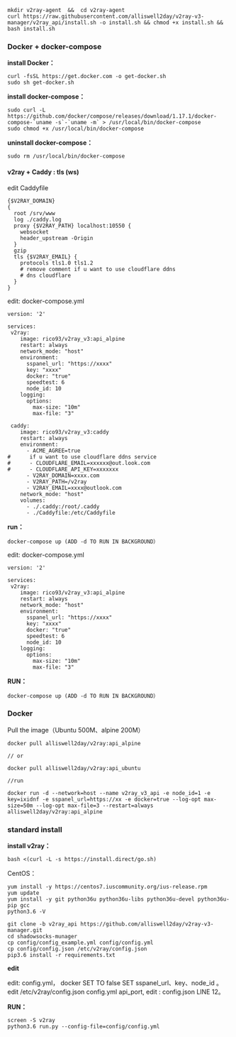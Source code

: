 
~~~
mkdir v2ray-agent  &&  cd v2ray-agent
curl https://raw.githubusercontent.com/alliswell2day/v2ray-v3-manager/v2ray_api/install.sh -o install.sh && chmod +x install.sh && bash install.sh
~~~

### Docker + docker-compose 

**install Docker：**
~~~
curl -fsSL https://get.docker.com -o get-docker.sh
sudo sh get-docker.sh
~~~

**install docker-compose：**

~~~
sudo curl -L https://github.com/docker/compose/releases/download/1.17.1/docker-compose-`uname -s`-`uname -m` > /usr/local/bin/docker-compose
sudo chmod +x /usr/local/bin/docker-compose
~~~



**uninstall docker-compose：**

~~~
sudo rm /usr/local/bin/docker-compose
~~~


####  v2ray + Caddy : tls (ws)

edit Caddyfile

~~~
{$V2RAY_DOMAIN}
{
  root /srv/www
  log ./caddy.log
  proxy {$V2RAY_PATH} localhost:10550 {
    websocket
    header_upstream -Origin
  }
  gzip
  tls {$V2RAY_EMAIL} {
    protocols tls1.0 tls1.2
    # remove comment if u want to use cloudflare ddns
    # dns cloudflare
  }
}
~~~

edit: docker-compose.yml 

~~~
version: '2'

services:
 v2ray:
    image: rico93/v2ray_v3:api_alpine
    restart: always
    network_mode: "host"
    environment:
      sspanel_url: "https://xxxx"
      key: "xxxx"
      docker: "true"
      speedtest: 6
      node_id: 10
    logging:
      options:
        max-size: "10m"
        max-file: "3"

 caddy:
    image: rico93/v2ray_v3:caddy
    restart: always
    environment:
      - ACME_AGREE=true
#      if u want to use cloudflare ddns service
#      - CLOUDFLARE_EMAIL=xxxxxx@out.look.com
#      - CLOUDFLARE_API_KEY=xxxxxxx
      - V2RAY_DOMAIN=xxxx.com
      - V2RAY_PATH=/v2ray
      - V2RAY_EMAIL=xxxx@outlook.com
    network_mode: "host"
    volumes:
      - ./.caddy:/root/.caddy
      - ./Caddyfile:/etc/Caddyfile
~~~

**run：**

~~~
docker-compose up (ADD -d TO RUN IN BACKGROUND）
~~~



edit:  docker-compose.yml 

~~~
version: '2'

services:
 v2ray:
    image: rico93/v2ray_v3:api_alpine
    restart: always
    network_mode: "host"
    environment:
      sspanel_url: "https://xxxx"
      key: "xxxx"
      docker: "true"
      speedtest: 6
      node_id: 10
    logging:
      options:
        max-size: "10m"
        max-file: "3"
~~~

**RUN：**

~~~
docker-compose up (ADD -d TO RUN IN BACKGROUND）
~~~

### Docker 

Pull the image（Ubuntu  500M、alpine 200M）


~~~
docker pull alliswell2day/v2ray:api_alpine

// or 

docker pull alliswell2day/v2ray:api_ubuntu

//run

docker run -d --network=host --name v2ray_v3_api -e node_id=1 -e key=ixidnf -e sspanel_url=https://xx -e docker=true --log-opt max-size=50m --log-opt max-file=3 --restart=always alliswell2day/v2ray:api_alpine
~~~


### standard install

**install v2ray：**

~~~
bash <(curl -L -s https://install.direct/go.sh)
~~~



CentOS：

~~~
yum install -y https://centos7.iuscommunity.org/ius-release.rpm
yum update
yum install -y git python36u python36u-libs python36u-devel python36u-pip gcc
python3.6 -V
~~~

~~~
git clone -b v2ray_api https://github.com/alliswell2day/v2ray-v3-manager.git
cd shadowsocks-munager
cp config/config_example.yml config/config.yml
cp config/config.json /etc/v2ray/config.json
pip3.6 install -r requirements.txt
~~~

**edit**

edit: config.yml， docker SET TO false SET sspanel_url、key、node_id 。
edit /etc/v2ray/config.json  config.yml  api_port, edit : config.json LINE 12。

**RUN：**

~~~
screen -S v2ray
python3.6 run.py --config-file=config/config.yml
~~~



